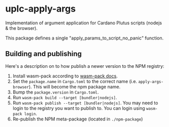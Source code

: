 # uplc-apply-args

Implementation of argument application for Cardano Plutus scripts (nodejs & the browser).

This package defines a single "apply_params_to_script_no_panic" function.

## Building and publishing

Here's a description on to how publish a newer version to the NPM registry:

1. Install wasm-pack according to [wasm-pack docs](https://rustwasm.github.io/docs/wasm-pack/quickstart.html).
2. Set the `package.name` in `Cargo.toml` to the correct name (i.e. `apply-args-browser`). This will become the npm package name.
3. Bump the `package.version` in `Cargo.toml`.
4. Run `wasm-pack build --target [bundler|nodejs]`.
5. Run `wasm-pack publish --target [bundler|nodejs]`. You may need to login to the registry you want to publish to. You can login using `wasm-pack login`.
6. Re-publish the NPM meta-package (located in `./npm-package`)
